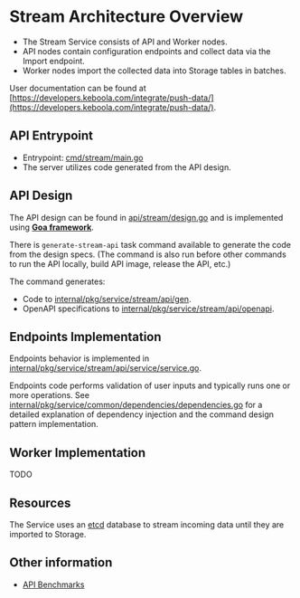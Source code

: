 # Stream Architecture Overview

- The Stream Service consists of API and Worker nodes.
- API nodes contain configuration endpoints and collect data via the Import endpoint.
- Worker nodes import the collected data into Storage tables in batches.

User documentation can be found at [https://developers.keboola.com/integrate/push-data/](https://developers.keboola.com/integrate/push-data/).

## API Entrypoint

- Entrypoint: [cmd/stream/main.go](../../cmd/stream/main.go)
- The server utilizes code generated from the API design.

## API Design

The API design can be found in [api/stream/design.go](../../api/stream/design.go) and is implemented using **[Goa framework](https://goa.design/)**.

There is `generate-stream-api` task command available to generate the code from the design specs. (The command is
also run before other commands to run the API locally, build API image, release the API, etc.)

The command generates:
- Code to [internal/pkg/service/stream/api/gen](../../internal/pkg/service/stream/api/gen).
- OpenAPI specifications to [internal/pkg/service/stream/api/openapi](../../internal/pkg/service/stream/api/openapi).

## Endpoints Implementation

Endpoints behavior is implemented in [internal/pkg/service/stream/api/service/service.go](../../internal/pkg/service/stream/api/service/service.go).

Endpoints code performs validation of user inputs and typically runs one or more operations. 
See [internal/pkg/service/common/dependencies/dependencies.go](../../internal/pkg/service/common/dependencies/dependencies.go)
for a detailed explanation of dependency injection and the command design pattern implementation.

## Worker Implementation

TODO

## Resources

The Service uses an [etcd](https://etcd.io/) database to stream incoming data until they are imported to Storage.

## Other information

- [API Benchmarks](./benchmarks.md)
